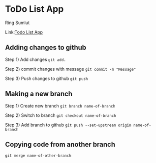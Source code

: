 # ToDo List App

Ring Sumlut

Link:[Todo List App](https://in-info-web4.informatics.iupui.edu/~rsjat/n322/to-do-list/)

## Adding changes to github

Step 1) Add changes
`git add.`

Step 2) commit changes with message
`git commit -m "Message"`

Step 3) Push changes to github
`git push`

## Making a new branch

Step 1) Create new branch
`git branch name-of-branch`

Step 2) Switch to branch
`git checkout name-of-branch`

Step 3) Add branch to github
`git push --set-upstream origin name-of-branch`

## Copying code from another branch

`git merge name-of-other-branch`
